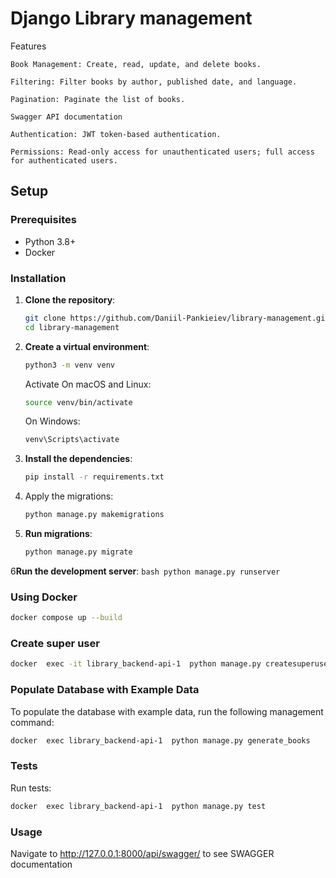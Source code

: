 # Django Library management


Features

    Book Management: Create, read, update, and delete books.

    Filtering: Filter books by author, published date, and language.

    Pagination: Paginate the list of books.
    
    Swagger API documentation

    Authentication: JWT token-based authentication.

    Permissions: Read-only access for unauthenticated users; full access for authenticated users.





## Setup

### Prerequisites

- Python 3.8+
- Docker

### Installation

1. **Clone the repository**:
    ```bash
    git clone https://github.com/Daniil-Pankieiev/library-management.git
    cd library-management
    ```

2. **Create a virtual environment**:
    ```bash
    python3 -m venv venv
    ```
   Activate On macOS and Linux:
   ```bash
   source venv/bin/activate
   ```
   On Windows:
   ```bash
   venv\Scripts\activate
   ```

3. **Install the dependencies**:
    ```bash
    pip install -r requirements.txt
    ```

4. Apply the migrations:

   ```bash
   python manage.py makemigrations
   ```

5. **Run migrations**:
    ```bash
    python manage.py migrate
    ```

6**Run the development server**:
    ```bash
    python manage.py runserver
    ```
### Using Docker
```bash
docker compose up --build
```

### Create super user
```bash
docker  exec -it library_backend-api-1  python manage.py createsuperuser
```

### Populate Database with Example Data

To populate the database with example data, run the following management command:

```bash
docker  exec library_backend-api-1  python manage.py generate_books

```
### Tests
Run tests:
```bash
docker  exec library_backend-api-1  python manage.py test

```
###  Usage

Navigate to http://127.0.0.1:8000/api/swagger/ to see SWAGGER documentation

